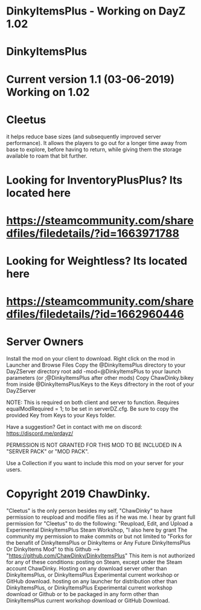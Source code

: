 # DinkyItemsPlus - Working on DayZ 1.02

# DinkyItemsPlus
# Current version 1.1 (03-06-2019) Working on 1.02

# Cleetus
it helps reduce base sizes (and subsequently improved server performance). It allows the players to go out for a longer time away from base to explore, before having to return, while giving them the storage available to roam that bit further.

# Looking for InventoryPlusPlus? Its located here
# https://steamcommunity.com/sharedfiles/filedetails/?id=1663971788
# Looking for Weightless? Its located here
# https://steamcommunity.com/sharedfiles/filedetails/?id=1662960446

# Server Owners
Install the mod on your client to download.
Right click on the mod in Launcher and Browse Files
Copy the @DinkyItemsPlus directory to your DayZServer directory root
add -mod=@DinkyItemsPlus to your launch parameters (or ;@DinkyItemsPlus after other mods)
Copy ChawDinky.bikey from inside @DinkyItemsPlus/Keys to the Keys difrectory in the root of your DayZServer

NOTE: This is required on both client and server to function. Requires equalModRequired = 1; to be set in serverDZ.cfg.
Be sure to copy the provided Key from Keys to your Keys folder.

Have a suggestion? Get in contact with me on discord: https://discord.me/prdayz/

PERMISSION IS NOT GRANTED FOR THIS MOD TO BE INCLUDED IN A "SERVER PACK" or "MOD PACK".

Use a Collection if you want to include this mod on your server for your users.

# Copyright 2019 ChawDinky.
"Cleetus" is the only person besides my self, "ChawDinky" to have permission to reupload 
and modifie files as if he was me. I hear by grant full permission for "Cleetus" to do the 
following: "Reupload, Edit, and Upload a Experimental DinkyItemsPlus Steam Workshop, "I also here by grant
The community my permission to make commits or but not limited to "Forks for the benafit of DinkyItemsPlus or 
DinkyItems or Any Future DinkyItemsPlus Or DinkyItems Mod" to this Github --> "https://github.com/ChawDinky/DinkyItemsPlus"
This item is not authorized for any of these conditions: posting on Steam, except under the 
Steam account ChawDinky. Hosting on any download server other than DinkyItemsPlus, or DinkyItemsPlus Experimental current 
workshop or GitHub download. hosting on any launcher for distribution other than DinkyItemsPlus, or DinkyItemsPlus Experimental 
current workshop download or Github or to be packaged in any form other than DinkyItemsPlus current workshop download or GitHub Download.
